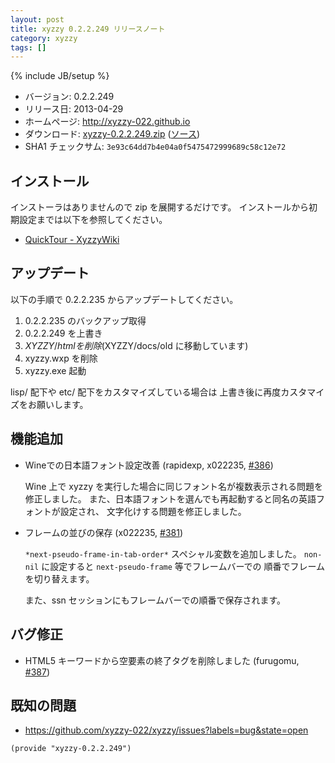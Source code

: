 ```yaml
---
layout: post
title: xyzzy 0.2.2.249 リリースノート
category: xyzzy
tags: []
---
```

{% include JB/setup %}

  * バージョン: 0.2.2.249
  * リリース日: 2013-04-29
  * ホームページ: <http://xyzzy-022.github.io>
  * ダウンロード: [xyzzy-0.2.2.249.zip](/downloads/xyzzy-0.2.2.249.zip)
    ([ソース](/downloads/xyzzy-src-0.2.2.249.zip))
  * SHA1 チェックサム: `3e93c64dd7b4e04a0f5475472999689c58c12e72`


インストール
------------

インストーラはありませんので zip を展開するだけです。
インストールから初期設定までは以下を参照してください。

  * [QuickTour - XyzzyWiki]


アップデート
------------

以下の手順で 0.2.2.235 からアップデートしてください。

  1. 0.2.2.235 のバックアップ取得
  2. 0.2.2.249 を上書き
  3. $XYZZY/html を削除 ($XYZZY/docs/old に移動しています)
  4. xyzzy.wxp を削除
  5. xyzzy.exe 起動

lisp/ 配下や etc/ 配下をカスタマイズしている場合は
上書き後に再度カスタマイズをお願いします。


機能追加
--------

  * Wineでの日本語フォント設定改善 (rapidexp, x022235, [#386])

    Wine 上で xyzzy を実行した場合に同じフォント名が複数表示される問題を修正しました。
    また、日本語フォントを選んでも再起動すると同名の英語フォントが設定され、
    文字化けする問題を修正しました。

  * フレームの並びの保存 (x022235, [#381])

    `*next-pseudo-frame-in-tab-order*` スペシャル変数を追加しました。
    `non-nil` に設定すると `next-pseudo-frame` 等でフレームバーでの
    順番でフレームを切り替えます。

    また、ssn セッションにもフレームバーでの順番で保存されます。


バグ修正
--------

  * HTML5 キーワードから空要素の終了タグを削除しました (furugomu, [#387])


既知の問題
----------

  * <https://github.com/xyzzy-022/xyzzy/issues?labels=bug&state=open>


`(provide "xyzzy-0.2.2.249")`

  [QuickTour - XyzzyWiki]: http://xyzzy.s53.xrea.com/wiki/index.php?QuickTour
  [#381]: https://github.com/xyzzy-022/xyzzy/issues/381
  [#386]: https://github.com/xyzzy-022/xyzzy/issues/386
  [#387]: https://github.com/xyzzy-022/xyzzy/issues/387
